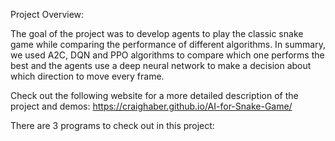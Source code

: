 Project Overview:

The goal of the project was to develop agents to play the classic snake game while comparing the performance of different algorithms. In summary, we used A2C, DQN and PPO algorithms to compare which one performs the best and the agents use a deep neural network to make a decision about which direction to move every frame.

Check out the following website for a more detailed description of the project and demos:
https://craighaber.github.io/AI-for-Snake-Game/

There are 3 programs to check out in this project:
